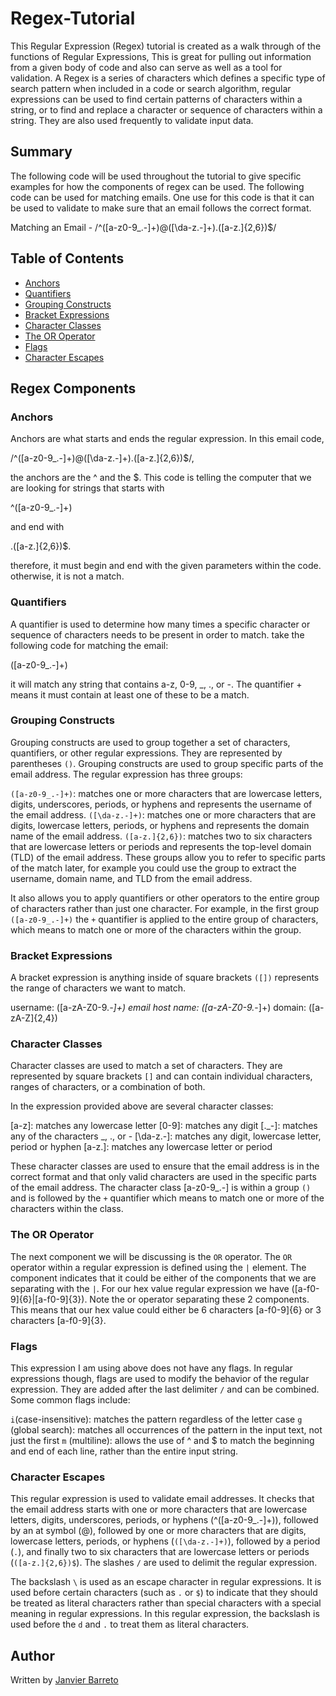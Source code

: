 # Regex-Tutorial

This Regular Expression (Regex) tutorial is created as a walk through of the functions of Regular Expressions, This is great for pulling out information from a given body of code and also can serve as well as a tool for validation. A Regex is a series of characters which defines a specific type of search pattern when included in a code or search algorithm, regular expressions can be used to find certain patterns of characters within a string, or to find and replace a character or sequence of characters within a string. They are also used frequently to validate input data.

## Summary

The following code will be used throughout the tutorial to give specific examples for how the components of regex can be used. The following code can be used for matching emails. One use for this code is that it can be used to validate to make sure that an email follows the correct format.

Matching an Email - /^([a-z0-9_.-]+)@([\da-z.-]+).([a-z.]{2,6})$/

## Table of Contents

- [Anchors](#anchors)
- [Quantifiers](#quantifiers)
- [Grouping Constructs](#grouping-constructs)
- [Bracket Expressions](#bracket-expressions)
- [Character Classes](#character-classes)
- [The OR Operator](#the-or-operator)
- [Flags](#flags)
- [Character Escapes](#character-escapes)

## Regex Components

### Anchors

Anchors are what starts and ends the regular expression. In this email code,

/^([a-z0-9_.-]+)@([\da-z.-]+).([a-z.]{2,6})$/,

the anchors are the ^ and the $. This code is telling the computer that we are looking for strings that starts with

^([a-z0-9_.-]+)

and end with

.([a-z.]{2,6})$.

therefore, it must begin and end with the given parameters within the code. otherwise, it is not a match.

### Quantifiers

A quantifier is used to determine how many times a specific character or sequence of characters needs to be present in order to match. take the following code for matching the email:

([a-z0-9_.-]+)

it will match any string that contains a-z, 0-9, _, ., or -. The quantifier + means it must contain at least one of these to be a match.

### Grouping Constructs

Grouping constructs are used to group together a set of characters, quantifiers, or other regular expressions. They are represented by parentheses `()`.
 Grouping constructs are used to group specific parts of the email address. The regular expression has three groups:

`([a-z0-9_.-]+)`: matches one or more characters that are lowercase letters, digits, underscores, periods, or hyphens and represents the username of the email address.
`([\da-z.-]+)`: matches one or more characters that are digits, lowercase letters, periods, or hyphens and represents the domain name of the email address.
`([a-z.]{2,6})`: matches two to six characters that are lowercase letters or periods and represents the top-level domain (TLD) of the email address.
These groups allow you to refer to specific parts of the match later, for example you could use the group to extract the username, domain name, and TLD from the email address.

It also allows you to apply quantifiers or other operators to the entire group of characters rather than just one character. For example, in the first group `([a-z0-9_.-]+)` the `+` quantifier is applied to the entire group of characters, which means to match one or more of the characters within the group.

### Bracket Expressions

A bracket expression is anything inside of square brackets `([])` represents the range of characters we want to match.

username: ([a-zA-Z0-9._-]+)
email host name: ([a-zA-Z0-9._-]+)
domain: ([a-zA-Z]{2,4})

### Character Classes

Character classes are used to match a set of characters. They are represented by square brackets `[]` and can contain individual characters, ranges of characters, or a combination of both.

In the expression provided above are several character classes:

[a-z]: matches any lowercase letter
[0-9]: matches any digit
[._-]: matches any of the characters _, ., or -
[\da-z.-]: matches any digit, lowercase letter, period or hyphen
[a-z.]: matches any lowercase letter or period

These character classes are used to ensure that the email address is in the correct format and that only valid characters are used in the specific parts of the email address.
The character class [a-z0-9_.-] is within a group `()` and is followed by the `+` quantifier which means to match one or more of the characters within the class.

### The OR Operator

The next component we will be discussing is the `OR` operator. The `OR` operator within a regular expression is defined using the `|` element. The component indicates that it could be either of the components that we are separating with the `|`. For our hex value regular expression we have ([a-f0-9]{6}|[a-f0-9]{3}). Note the or operator separating these 2 components. This means that our hex value could either be 6 characters [a-f0-9]{6} or 3 characters [a-f0-9]{3}.

### Flags

This expression I am using above does not have any flags. In regular expressions though, flags are used to modify the behavior of the regular expression. They are added after the last delimiter `/` and can be combined. Some common flags include:

`i`(case-insensitive): matches the pattern regardless of the letter case
`g` (global search): matches all occurrences of the pattern in the input text, not just the first
`m` (multiline): allows the use of ^ and $ to match the beginning and end of each line, rather than the entire input string.

### Character Escapes

This regular expression is used to validate email addresses. It checks that the email address starts with one or more characters that are lowercase letters, digits, underscores, periods, or hyphens (^([a-z0-9_.-]+)), followed by an at symbol (@), followed by one or more characters that are digits, lowercase letters, periods, or hyphens   (`([\da-z.-]+)`), followed by a period (`.`), and finally two to six characters that are lowercase letters or periods (`([a-z.]{2,6})$`). The slashes `/` are used to delimit the regular expression.

The backslash `\` is used as an escape character in regular expressions. It is used before certain characters (such as `.` or `$`) to indicate that they should be treated as literal characters rather than special characters with a special meaning in regular expressions. In this regular expression, the backslash is used before the `d` and `.` to treat them as literal characters.

## Author

Written by [Janvier Barreto](https://github.com/JanvierB1/Regex-Tutorial.git)
